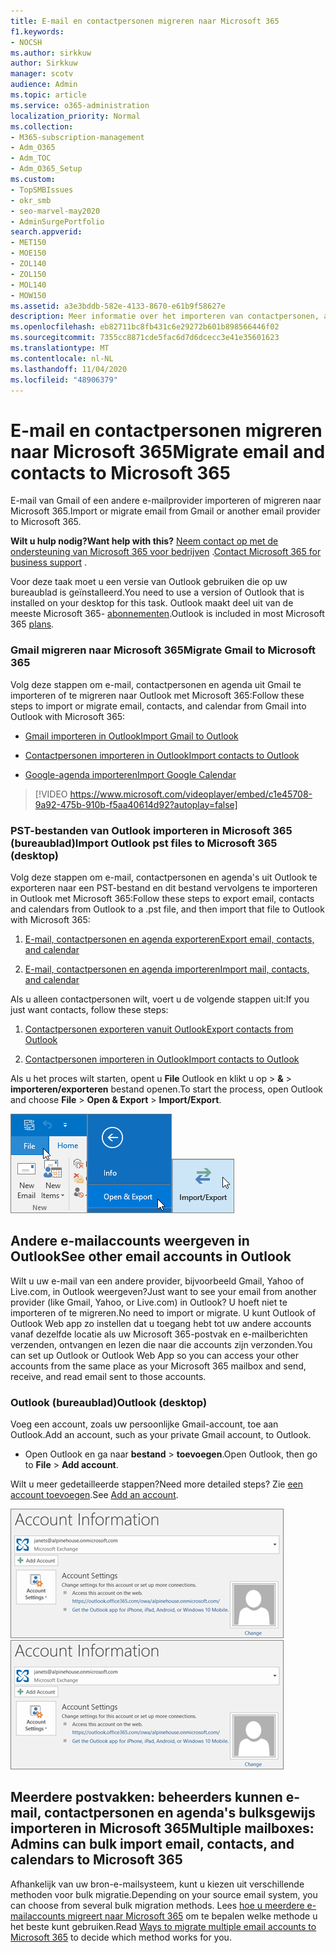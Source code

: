 ```yaml
---
title: E-mail en contactpersonen migreren naar Microsoft 365
f1.keywords:
- NOCSH
ms.author: sirkkuw
author: Sirkkuw
manager: scotv
audience: Admin
ms.topic: article
ms.service: o365-administration
localization_priority: Normal
ms.collection:
- M365-subscription-management
- Adm_O365
- Adm_TOC
- Adm_O365_Setup
ms.custom:
- TopSMBIssues
- okr_smb
- seo-marvel-may2020
- AdminSurgePortfolio
search.appverid:
- MET150
- MOE150
- ZOL140
- ZOL150
- MOL140
- MOW150
ms.assetid: a3e3bddb-582e-4133-8670-e61b9f58627e
description: Meer informatie over het importeren van contactpersonen, agenda's en e-mailberichten van Gmail of een andere e-mailprovider en de migratie naar Microsoft 365.
ms.openlocfilehash: eb82711bc8fb431c6e29272b601b898566446f02
ms.sourcegitcommit: 7355cc8871cde5fac6d7d6dcecc3e41e35601623
ms.translationtype: MT
ms.contentlocale: nl-NL
ms.lasthandoff: 11/04/2020
ms.locfileid: "48906379"
---
```

# <a name="migrate-email-and-contacts-to-microsoft-365"></a><span data-ttu-id="c75c0-103">E-mail en contactpersonen migreren naar Microsoft 365</span><span class="sxs-lookup"><span data-stu-id="c75c0-103">Migrate email and contacts to Microsoft 365</span></span>

<span data-ttu-id="c75c0-104">E-mail van Gmail of een andere e-mailprovider importeren of migreren naar Microsoft 365.</span><span class="sxs-lookup"><span data-stu-id="c75c0-104">Import or migrate email from Gmail or another email provider to Microsoft 365.</span></span>
  
 <span data-ttu-id="c75c0-105">**Wilt u hulp nodig?**</span><span class="sxs-lookup"><span data-stu-id="c75c0-105">**Want help with this?**</span></span>  <span data-ttu-id="c75c0-106">[Neem contact op met de ondersteuning van Microsoft 365 voor bedrijven](../contact-support-for-business-products.md) .</span><span class="sxs-lookup"><span data-stu-id="c75c0-106">[Contact Microsoft 365 for business support](../contact-support-for-business-products.md) .</span></span> 
  
<span data-ttu-id="c75c0-107">Voor deze taak moet u een versie van Outlook gebruiken die op uw bureaublad is geïnstalleerd.</span><span class="sxs-lookup"><span data-stu-id="c75c0-107">You need to use a version of Outlook that is installed on your desktop for this task.</span></span> <span data-ttu-id="c75c0-108">Outlook maakt deel uit van de meeste Microsoft 365- [abonnementen](https://go.microsoft.com/fwlink/p/?LinkId=723731).</span><span class="sxs-lookup"><span data-stu-id="c75c0-108">Outlook is included in most Microsoft 365 [plans](https://go.microsoft.com/fwlink/p/?LinkId=723731).</span></span>
  
### <a name="migrate-gmail-to-microsoft-365"></a><span data-ttu-id="c75c0-109">Gmail migreren naar Microsoft 365</span><span class="sxs-lookup"><span data-stu-id="c75c0-109">Migrate Gmail to Microsoft 365</span></span>

<span data-ttu-id="c75c0-110">Volg deze stappen om e-mail, contactpersonen en agenda uit Gmail te importeren of te migreren naar Outlook met Microsoft 365:</span><span class="sxs-lookup"><span data-stu-id="c75c0-110">Follow these steps to import or migrate email, contacts, and calendar from Gmail into Outlook with Microsoft 365:</span></span>
  
- [<span data-ttu-id="c75c0-111">Gmail importeren in Outlook</span><span class="sxs-lookup"><span data-stu-id="c75c0-111">Import Gmail to Outlook</span></span>](https://support.microsoft.com/office/20fdb8f2-fed8-4b14-baf0-bf04b9c44bf7)
    
- [<span data-ttu-id="c75c0-112">Contactpersonen importeren in Outlook</span><span class="sxs-lookup"><span data-stu-id="c75c0-112">Import contacts to Outlook</span></span>](https://support.microsoft.com/office/bb796340-b58a-46c1-90c7-b549b8f3c5f8)
    
- [<span data-ttu-id="c75c0-113">Google-agenda importeren</span><span class="sxs-lookup"><span data-stu-id="c75c0-113">Import Google Calendar</span></span>](https://support.microsoft.com/office/098ed60c-936b-41fb-83d6-7e3786437330)
    
> [!VIDEO https://www.microsoft.com/videoplayer/embed/c1e45708-9a92-475b-910b-f5aa40614d92?autoplay=false]
  
### <a name="import-outlook-pst-files-to-microsoft-365-desktop"></a><span data-ttu-id="c75c0-114">PST-bestanden van Outlook importeren in Microsoft 365 (bureaublad)</span><span class="sxs-lookup"><span data-stu-id="c75c0-114">Import Outlook pst files to Microsoft 365 (desktop)</span></span>

<span data-ttu-id="c75c0-115">Volg deze stappen om e-mail, contactpersonen en agenda's uit Outlook te exporteren naar een PST-bestand en dit bestand vervolgens te importeren in Outlook met Microsoft 365:</span><span class="sxs-lookup"><span data-stu-id="c75c0-115">Follow these steps to export email, contacts and calendars from Outlook to a .pst file, and then import that file to Outlook with Microsoft 365:</span></span>
  
1. [<span data-ttu-id="c75c0-116">E-mail, contactpersonen en agenda exporteren</span><span class="sxs-lookup"><span data-stu-id="c75c0-116">Export email, contacts, and calendar</span></span>](https://support.microsoft.com/office/14252b52-3075-4e9b-be4e-ff9ef1068f91)
    
2. [<span data-ttu-id="c75c0-117">E-mail, contactpersonen en agenda importeren</span><span class="sxs-lookup"><span data-stu-id="c75c0-117">Import mail, contacts, and calendar</span></span>](https://support.microsoft.com/office/431a8e9a-f99f-4d5f-ae48-ded54b3440ac)
    
<span data-ttu-id="c75c0-118">Als u alleen contactpersonen wilt, voert u de volgende stappen uit:</span><span class="sxs-lookup"><span data-stu-id="c75c0-118">If you just want contacts, follow these steps:</span></span>
  
1. [<span data-ttu-id="c75c0-119">Contactpersonen exporteren vanuit Outlook</span><span class="sxs-lookup"><span data-stu-id="c75c0-119">Export contacts from Outlook</span></span>](https://support.microsoft.com/office/10f09abd-643c-4495-bb80-543714eca73f)
    
2. [<span data-ttu-id="c75c0-120">Contactpersonen importeren in Outlook</span><span class="sxs-lookup"><span data-stu-id="c75c0-120">Import contacts to Outlook</span></span>](https://support.microsoft.com/office/bb796340-b58a-46c1-90c7-b549b8f3c5f8)
    
<span data-ttu-id="c75c0-121">Als u het proces wilt starten, opent u **File** Outlook en klikt u op \> **&amp;** \> **importeren/exporteren** bestand openen.</span><span class="sxs-lookup"><span data-stu-id="c75c0-121">To start the process, open Outlook and choose **File** \> **Open &amp; Export** \> **Import/Export**.</span></span>
  
![Het menu bestand in Outlook 2016](../../media/2f1c39a5-177e-4052-9dd8-90c0d140be2c.png)![De &amp; opdracht exporteren openen in Outlook 2016](../../media/eecab6df-c372-45b1-8a8a-2f6d7af0dd68.png)![Knop importeren/exporteren in Outlook 2016](../../media/ed90ae47-20db-4be1-b0c0-826008432c6e.png)
  
## <a name="see-other-email-accounts-in-outlook"></a><span data-ttu-id="c75c0-125">Andere e-mailaccounts weergeven in Outlook</span><span class="sxs-lookup"><span data-stu-id="c75c0-125">See other email accounts in Outlook</span></span>

<span data-ttu-id="c75c0-126">Wilt u uw e-mail van een andere provider, bijvoorbeeld Gmail, Yahoo of Live.com, in Outlook weergeven?</span><span class="sxs-lookup"><span data-stu-id="c75c0-126">Just want to see your email from another provider (like Gmail, Yahoo, or Live.com) in Outlook?</span></span> <span data-ttu-id="c75c0-127">U hoeft niet te importeren of te migreren.</span><span class="sxs-lookup"><span data-stu-id="c75c0-127">No need to import or migrate.</span></span> <span data-ttu-id="c75c0-128">U kunt Outlook of Outlook Web app zo instellen dat u toegang hebt tot uw andere accounts vanaf dezelfde locatie als uw Microsoft 365-postvak en e-mailberichten verzenden, ontvangen en lezen die naar die accounts zijn verzonden.</span><span class="sxs-lookup"><span data-stu-id="c75c0-128">You can set up Outlook or Outlook Web App so you can access your other accounts from the same place as your Microsoft 365 mailbox and send, receive, and read email sent to those accounts.</span></span>
  
### <a name="outlook-desktop"></a><span data-ttu-id="c75c0-129">Outlook (bureaublad)</span><span class="sxs-lookup"><span data-stu-id="c75c0-129">Outlook (desktop)</span></span>

<span data-ttu-id="c75c0-130">Voeg een account, zoals uw persoonlijke Gmail-account, toe aan Outlook.</span><span class="sxs-lookup"><span data-stu-id="c75c0-130">Add an account, such as your private Gmail account, to Outlook.</span></span>
  
- <span data-ttu-id="c75c0-131">Open Outlook en ga naar **bestand** \> **toevoegen**.</span><span class="sxs-lookup"><span data-stu-id="c75c0-131">Open Outlook, then go to **File** \> **Add account**.</span></span>
    
<span data-ttu-id="c75c0-132">Wilt u meer gedetailleerde stappen?</span><span class="sxs-lookup"><span data-stu-id="c75c0-132">Need more detailed steps?</span></span> <span data-ttu-id="c75c0-133">Zie [een account toevoegen](https://support.microsoft.com/office/6e27792a-9267-4aa4-8bb6-c84ef146101b).</span><span class="sxs-lookup"><span data-stu-id="c75c0-133">See [Add an account](https://support.microsoft.com/office/6e27792a-9267-4aa4-8bb6-c84ef146101b).</span></span>
  
<span data-ttu-id="c75c0-134">[![Schermafbeelding van de pagina met Outlook-accountgegevens in de weergave backstage.](../../media/6a7fa106-1077-4351-9fe2-8eb00918b40a.png)](https://support.microsoft.com/office/6e27792a-9267-4aa4-8bb6-c84ef146101b)</span><span class="sxs-lookup"><span data-stu-id="c75c0-134">[![Screenshot showing Outlook account information page in the backstage view.](../../media/6a7fa106-1077-4351-9fe2-8eb00918b40a.png)](https://support.microsoft.com/office/6e27792a-9267-4aa4-8bb6-c84ef146101b)</span></span>
  
## <a name="multiple-mailboxes-admins-can-bulk-import-email-contacts-and-calendars-to-microsoft-365"></a><span data-ttu-id="c75c0-135">Meerdere postvakken: beheerders kunnen e-mail, contactpersonen en agenda's bulksgewijs importeren in Microsoft 365</span><span class="sxs-lookup"><span data-stu-id="c75c0-135">Multiple mailboxes: Admins can bulk import email, contacts, and calendars to Microsoft 365</span></span>

<span data-ttu-id="c75c0-136">Afhankelijk van uw bron-e-mailsysteem, kunt u kiezen uit verschillende methoden voor bulk migratie.</span><span class="sxs-lookup"><span data-stu-id="c75c0-136">Depending on your source email system, you can choose from several bulk migration methods.</span></span> <span data-ttu-id="c75c0-137">Lees [hoe u meerdere e-mailaccounts migreert naar Microsoft 365](https://docs.microsoft.com/Exchange/mailbox-migration/mailbox-migration) om te bepalen welke methode u het beste kunt gebruiken.</span><span class="sxs-lookup"><span data-stu-id="c75c0-137">Read [Ways to migrate multiple email accounts to Microsoft 365](https://docs.microsoft.com/Exchange/mailbox-migration/mailbox-migration) to decide which method works for you.</span></span>